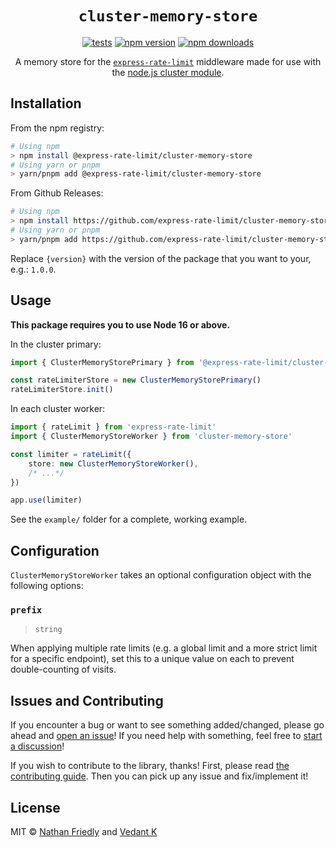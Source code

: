 # <div align="center">`cluster-memory-store`</div>

<div align="center">

[![tests](https://github.com/express-rate-limit/cluster-memory-store/actions/workflows/ci.yaml/badge.svg)](https://github.com/express-rate-limit/cluster-memory-store/actions/workflows/ci.yaml)
[![npm version](https://img.shields.io/npm/v/cluster-memory-store.svg)](https://npmjs.org/package/cluster-memory-store 'View this project on NPM')
[![npm downloads](https://img.shields.io/npm/dm/cluster-memory-store)](https://www.npmjs.com/package/cluster-memory-store)

A memory store for the
[`express-rate-limit`](https://github.com/express-rate-limit/express-rate-limit)
middleware made for use with the
[node.js cluster module](https://nodejs.org/api/cluster.html).

</div>

## Installation

From the npm registry:

```sh
# Using npm
> npm install @express-rate-limit/cluster-memory-store
# Using yarn or pnpm
> yarn/pnpm add @express-rate-limit/cluster-memory-store
```

From Github Releases:

```sh
# Using npm
> npm install https://github.com/express-rate-limit/cluster-memory-store/releases/download/v{version}/cluster-memory-store.tgz
# Using yarn or pnpm
> yarn/pnpm add https://github.com/express-rate-limit/cluster-memory-store/releases/download/v{version}/cluster-memory-store.tgz
```

Replace `{version}` with the version of the package that you want to your, e.g.:
`1.0.0`.

## Usage

**This package requires you to use Node 16 or above.**

In the cluster primary:

```ts
import { ClusterMemoryStorePrimary } from '@express-rate-limit/cluster-memory-store'

const rateLimiterStore = new ClusterMemoryStorePrimary()
rateLimiterStore.init()
```

In each cluster worker:

```ts
import { rateLimit } from 'express-rate-limit'
import { ClusterMemoryStoreWorker } from 'cluster-memory-store'

const limiter = rateLimit({
	store: new ClusterMemoryStoreWorker(),
	/* ...*/
})

app.use(limiter)
```

See the `example/` folder for a complete, working example.

## Configuration

`ClusterMemoryStoreWorker` takes an optional configuration object with the
following options:

### `prefix`

> `string`

When applying multiple rate limits (e.g. a global limit and a more strict limit
for a specific endpoint), set this to a unique value on each to prevent
double-counting of visits.

## Issues and Contributing

If you encounter a bug or want to see something added/changed, please go ahead
and
[open an issue](https://github.com/express-rate-limitedly/cluster-memory-store/issues/new)!
If you need help with something, feel free to
[start a discussion](https://github.com/express-rate-limit/cluster-memory-store/discussions/new)!

If you wish to contribute to the library, thanks! First, please read
[the contributing guide](contributing.md). Then you can pick up any issue and
fix/implement it!

## License

MIT © [Nathan Friedly](http://nfriedly.com) and
[Vedant K](https://github.com/gamemaker1)
